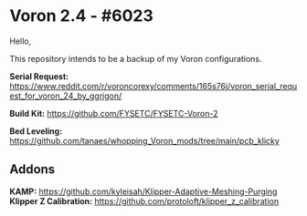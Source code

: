 # Voron 2.4 - #6023

Hello,

This repository intends to be a backup of my Voron configurations.

**Serial Request:** https://www.reddit.com/r/voroncorexy/comments/165s76j/voron_serial_request_for_voron_24_by_ggrigon/

**Build Kit:**  https://github.com/FYSETC/FYSETC-Voron-2

**Bed Leveling:** https://github.com/tanaes/whopping_Voron_mods/tree/main/pcb_klicky

## Addons

**KAMP:** https://github.com/kyleisah/Klipper-Adaptive-Meshing-Purging
**Klipper Z Calibration:** https://github.com/protoloft/klipper_z_calibration